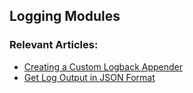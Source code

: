 
## Logging Modules

### Relevant Articles:

- [Creating a Custom Logback Appender](http://www.baeldung.com/custom-logback-appender)
- [Get Log Output in JSON Format](http://www.baeldung.com/java-log-json-output)

